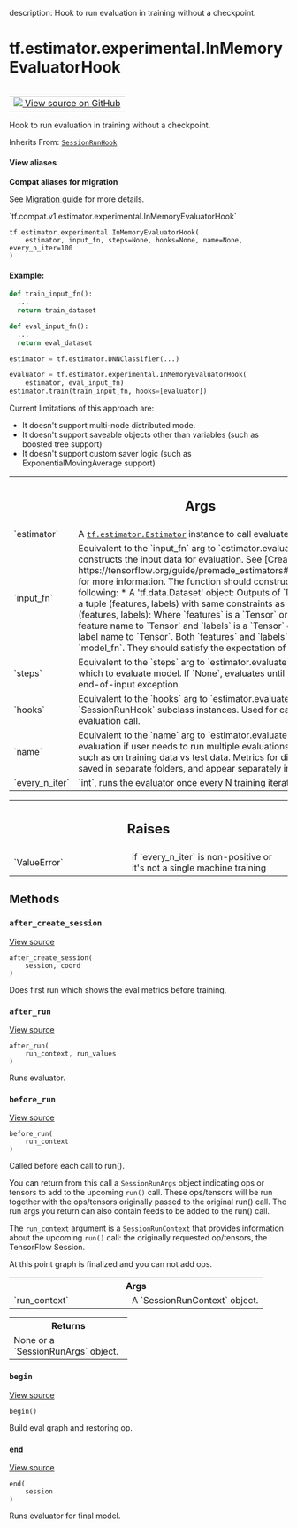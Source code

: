 description: Hook to run evaluation in training without a checkpoint.

<div itemscope itemtype="http://developers.google.com/ReferenceObject">
<meta itemprop="name" content="tf.estimator.experimental.InMemoryEvaluatorHook" />
<meta itemprop="path" content="Stable" />
<meta itemprop="property" content="__init__"/>
<meta itemprop="property" content="after_create_session"/>
<meta itemprop="property" content="after_run"/>
<meta itemprop="property" content="before_run"/>
<meta itemprop="property" content="begin"/>
<meta itemprop="property" content="end"/>
</div>

# tf.estimator.experimental.InMemoryEvaluatorHook

<!-- Insert buttons and diff -->

<table class="tfo-notebook-buttons tfo-api nocontent" align="left">
<td>
  <a target="_blank" href="https://github.com/tensorflow/estimator/tree/master/tensorflow_estimator/python/estimator/hooks/hooks.py">
    <img src="https://www.tensorflow.org/images/GitHub-Mark-32px.png" />
    View source on GitHub
  </a>
</td>
</table>



Hook to run evaluation in training without a checkpoint.

Inherits From: [`SessionRunHook`](../../../tf/estimator/SessionRunHook.md)

<section class="expandable">
  <h4 class="showalways">View aliases</h4>
  <p>
<b>Compat aliases for migration</b>
<p>See
<a href="https://www.tensorflow.org/guide/migrate">Migration guide</a> for
more details.</p>
<p>`tf.compat.v1.estimator.experimental.InMemoryEvaluatorHook`</p>
</p>
</section>

<pre class="devsite-click-to-copy prettyprint lang-py tfo-signature-link">
<code>tf.estimator.experimental.InMemoryEvaluatorHook(
    estimator, input_fn, steps=None, hooks=None, name=None, every_n_iter=100
)
</code></pre>



<!-- Placeholder for "Used in" -->


#### Example:



```python
def train_input_fn():
  ...
  return train_dataset

def eval_input_fn():
  ...
  return eval_dataset

estimator = tf.estimator.DNNClassifier(...)

evaluator = tf.estimator.experimental.InMemoryEvaluatorHook(
    estimator, eval_input_fn)
estimator.train(train_input_fn, hooks=[evaluator])
```

Current limitations of this approach are:

* It doesn't support multi-node distributed mode.
* It doesn't support saveable objects other than variables (such as boosted
  tree support)
* It doesn't support custom saver logic (such as ExponentialMovingAverage
  support)

<!-- Tabular view -->
 <table class="responsive fixed orange">
<colgroup><col width="214px"><col></colgroup>
<tr><th colspan="2"><h2 class="add-link">Args</h2></th></tr>

<tr>
<td>
`estimator`
</td>
<td>
A <a href="../../../tf/estimator/Estimator.md"><code>tf.estimator.Estimator</code></a> instance to call evaluate.
</td>
</tr><tr>
<td>
`input_fn`
</td>
<td>
Equivalent to the `input_fn` arg to `estimator.evaluate`. A
function that constructs the input data for evaluation. See [Creating
input functions](
https://tensorflow.org/guide/premade_estimators#create_input_functions)
for more information. The function should construct and return one of
the following:
* A 'tf.data.Dataset' object: Outputs of `Dataset` object must be a
tuple (features, labels) with same constraints as below.
* A tuple (features, labels): Where `features` is a `Tensor` or a
dictionary of string feature name to `Tensor` and `labels` is a
`Tensor` or a dictionary of string label name to `Tensor`. Both
`features` and `labels` are consumed by `model_fn`. They should
satisfy the expectation of `model_fn` from inputs.
</td>
</tr><tr>
<td>
`steps`
</td>
<td>
Equivalent to the `steps` arg to `estimator.evaluate`.  Number of
steps for which to evaluate model. If `None`, evaluates until `input_fn`
raises an end-of-input exception.
</td>
</tr><tr>
<td>
`hooks`
</td>
<td>
Equivalent to the `hooks` arg to `estimator.evaluate`. List of
`SessionRunHook` subclass instances. Used for callbacks inside the
evaluation call.
</td>
</tr><tr>
<td>
`name`
</td>
<td>
Equivalent to the `name` arg to `estimator.evaluate`. Name of the
evaluation if user needs to run multiple evaluations on different data
sets, such as on training data vs test data. Metrics for different
evaluations are saved in separate folders, and appear separately in
tensorboard.
</td>
</tr><tr>
<td>
`every_n_iter`
</td>
<td>
`int`, runs the evaluator once every N training iteration.
</td>
</tr>
</table>



<!-- Tabular view -->
 <table class="responsive fixed orange">
<colgroup><col width="214px"><col></colgroup>
<tr><th colspan="2"><h2 class="add-link">Raises</h2></th></tr>

<tr>
<td>
`ValueError`
</td>
<td>
if `every_n_iter` is non-positive or it's not a single machine
training
</td>
</tr>
</table>



## Methods

<h3 id="after_create_session"><code>after_create_session</code></h3>

<a target="_blank" href="https://github.com/tensorflow/estimator/tree/master/tensorflow_estimator/python/estimator/hooks/hooks.py">View source</a>

<pre class="devsite-click-to-copy prettyprint lang-py tfo-signature-link">
<code>after_create_session(
    session, coord
)
</code></pre>

Does first run which shows the eval metrics before training.


<h3 id="after_run"><code>after_run</code></h3>

<a target="_blank" href="https://github.com/tensorflow/estimator/tree/master/tensorflow_estimator/python/estimator/hooks/hooks.py">View source</a>

<pre class="devsite-click-to-copy prettyprint lang-py tfo-signature-link">
<code>after_run(
    run_context, run_values
)
</code></pre>

Runs evaluator.


<h3 id="before_run"><code>before_run</code></h3>

<a target="_blank" href="https://github.com/tensorflow/tensorflow/blob/r2.2/tensorflow/python/training/session_run_hook.py#L129-L150">View source</a>

<pre class="devsite-click-to-copy prettyprint lang-py tfo-signature-link">
<code>before_run(
    run_context
)
</code></pre>

Called before each call to run().

You can return from this call a `SessionRunArgs` object indicating ops or
tensors to add to the upcoming `run()` call.  These ops/tensors will be run
together with the ops/tensors originally passed to the original run() call.
The run args you return can also contain feeds to be added to the run()
call.

The `run_context` argument is a `SessionRunContext` that provides
information about the upcoming `run()` call: the originally requested
op/tensors, the TensorFlow Session.

At this point graph is finalized and you can not add ops.

<!-- Tabular view -->
 <table class="responsive fixed orange">
<colgroup><col width="214px"><col></colgroup>
<tr><th colspan="2">Args</th></tr>

<tr>
<td>
`run_context`
</td>
<td>
A `SessionRunContext` object.
</td>
</tr>
</table>



<!-- Tabular view -->
 <table class="responsive fixed orange">
<colgroup><col width="214px"><col></colgroup>
<tr><th colspan="2">Returns</th></tr>
<tr class="alt">
<td colspan="2">
None or a `SessionRunArgs` object.
</td>
</tr>

</table>



<h3 id="begin"><code>begin</code></h3>

<a target="_blank" href="https://github.com/tensorflow/estimator/tree/master/tensorflow_estimator/python/estimator/hooks/hooks.py">View source</a>

<pre class="devsite-click-to-copy prettyprint lang-py tfo-signature-link">
<code>begin()
</code></pre>

Build eval graph and restoring op.


<h3 id="end"><code>end</code></h3>

<a target="_blank" href="https://github.com/tensorflow/estimator/tree/master/tensorflow_estimator/python/estimator/hooks/hooks.py">View source</a>

<pre class="devsite-click-to-copy prettyprint lang-py tfo-signature-link">
<code>end(
    session
)
</code></pre>

Runs evaluator for final model.




